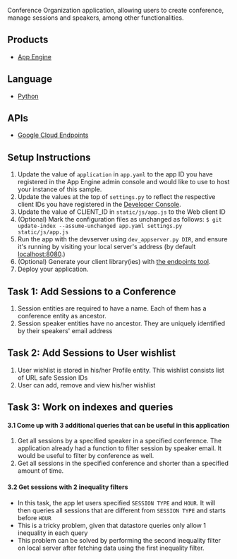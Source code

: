 Conference Organization application, allowing users to create conference, manage sessions and speakers, among other functionalities.

## Products
- [App Engine][1]

## Language
- [Python][2]

## APIs
- [Google Cloud Endpoints][3]

## Setup Instructions
1. Update the value of `application` in `app.yaml` to the app ID you
   have registered in the App Engine admin console and would like to use to host
   your instance of this sample.
1. Update the values at the top of `settings.py` to
   reflect the respective client IDs you have registered in the
   [Developer Console][4].
1. Update the value of CLIENT_ID in `static/js/app.js` to the Web client ID
1. (Optional) Mark the configuration files as unchanged as follows:
   `$ git update-index --assume-unchanged app.yaml settings.py static/js/app.js`
1. Run the app with the devserver using `dev_appserver.py DIR`, and ensure it's running by visiting your local server's address (by default [localhost:8080][5].)
1. (Optional) Generate your client library(ies) with [the endpoints tool][6].
1. Deploy your application.

## Task 1: Add Sessions to a Conference
1. Session entities are required to have a name. Each of them has a conference entity as ancestor.
1. Session speaker entities have no ancestor. They are uniquely identified by their speakers' email address

## Task 2: Add Sessions to User wishlist
1. User wishlist is stored in his/her Profile entity. This wishlist consists list of URL safe Session IDs
1. User can add, remove and view his/her wishlist

## Task 3: Work on indexes and queries

#### 3.1 Come up with 3 additional queries that can be useful in this application
1. Get all sessions by a specified speaker in a specified conference. The application already had a function to filter session by speaker email. It would be useful to filter by conference as well.
1. Get all sessions in the specified conference and shorter than a specified amount of time.

#### 3.2 Get sessions with 2 inequality filters
* In this task, the app let users specified `SESSION TYPE` and `HOUR`. It will then queries all sessions that are different from `SESSION TYPE` and starts before `HOUR`
* This is a tricky problem, given that datastore queries only allow 1 inequality in each query
* This problem can be solved by performing the second inequality filter on local server after fetching data using the first inequality filter.


[1]: https://developers.google.com/appengine
[2]: http://python.org
[3]: https://developers.google.com/appengine/docs/python/endpoints/
[4]: https://console.developers.google.com/
[5]: https://localhost:8080/
[6]: https://developers.google.com/appengine/docs/python/endpoints/endpoints_tool
